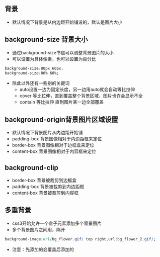 ##  背景

- 默认情况下背景是从内边距开始铺设的，默认是图片大小

## background-size 背景大小
- 通过background-size书信可以调整背景图片的大小
- 可以设置为具体像素，也可以设置为百分比
```css
background-size:80px 60px;
background-size:80% 60%;
```
- 除此以外还有一些别的关键词
	- auto设置一边为固定长度，另一边用auto就会自动等比拉伸
	- cover 等比拉伸，直到覆盖整个背景区域，图片也许会显示不全
	- contain 等比拉伸 直到图片某一边全部覆盖

## background-origin背景图片区域设置
- 默认情况下背景图片从内边距开始铺
- padding-box	背景图像相对于内边距框来定位
- border-box	背景图像相对于边框盒来定位
- content-box	背景图像相对于内容框来定位

## background-clip
- border-box	背景被裁剪到边框盒	
- padding-box	背景被裁剪到内边距框	
- content-box	背景被裁剪到内容框

## 多重背景
- css3开始允许一个盒子元素添加多个背景图片
- 多个背景图片之间用，隔开
```css
background-image:url(bg_flower.gif) top right,url(bg_flower_2.gif);
```
- 注意：先添加的会覆盖后添加的
